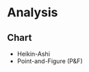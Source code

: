 # Analysis

<!--
Certificação Nacional do Profissional de Investimento (CNPI)
Certificação Nacional do Profissional de Investimento - Técnico (CNPI-T)
Analise Grafica Não funciona OIL/SP500/Dollar
-->

## Chart

- Heikin-Ashi
- Point-and-Figure (P&F)

<!--
Market Capitalization
Risk
Logarithmic Regression
Return on Investment
  - Running ROI
  - Monthly Returns
  - Average Daily Returns
  - Monthly Average ROI
  - Altcoin Season Index
  - ROI Bands
  - ROI After Cycle Bottom
  - ROI After Cycle Peak
  - ROI After Halving
  - ROI After Sub-Cycle Bottom
  - ROI After S&P 500 Cycle Peak
Moving Averages
Technical Analysis
-->
